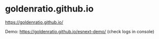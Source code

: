 # goldenratio.github.io
https://goldenratio.github.io/

Demo: https://goldenratio.github.io/esnext-demo/ (check logs in console)